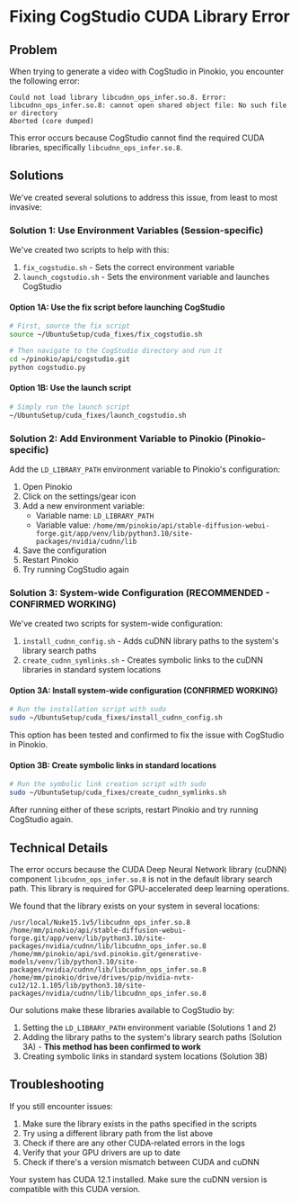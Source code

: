 # Fixing CogStudio CUDA Library Error

## Problem

When trying to generate a video with CogStudio in Pinokio, you encounter the following error:

```
Could not load library libcudnn_ops_infer.so.8. Error: libcudnn_ops_infer.so.8: cannot open shared object file: No such file or directory
Aborted (core dumped)
```

This error occurs because CogStudio cannot find the required CUDA libraries, specifically `libcudnn_ops_infer.so.8`.

## Solutions

We've created several solutions to address this issue, from least to most invasive:

### Solution 1: Use Environment Variables (Session-specific)

We've created two scripts to help with this:

1. `fix_cogstudio.sh` - Sets the correct environment variable
2. `launch_cogstudio.sh` - Sets the environment variable and launches CogStudio

#### Option 1A: Use the fix script before launching CogStudio

```bash
# First, source the fix script
source ~/UbuntuSetup/cuda_fixes/fix_cogstudio.sh

# Then navigate to the CogStudio directory and run it
cd ~/pinokio/api/cogstudio.git
python cogstudio.py
```

#### Option 1B: Use the launch script

```bash
# Simply run the launch script
~/UbuntuSetup/cuda_fixes/launch_cogstudio.sh
```

### Solution 2: Add Environment Variable to Pinokio (Pinokio-specific)

Add the `LD_LIBRARY_PATH` environment variable to Pinokio's configuration:

1. Open Pinokio
2. Click on the settings/gear icon
3. Add a new environment variable:
   - Variable name: `LD_LIBRARY_PATH`
   - Variable value: `/home/mm/pinokio/api/stable-diffusion-webui-forge.git/app/venv/lib/python3.10/site-packages/nvidia/cudnn/lib`
4. Save the configuration
5. Restart Pinokio
6. Try running CogStudio again

### Solution 3: System-wide Configuration (RECOMMENDED - CONFIRMED WORKING)

We've created two scripts for system-wide configuration:

1. `install_cudnn_config.sh` - Adds cuDNN library paths to the system's library search paths
2. `create_cudnn_symlinks.sh` - Creates symbolic links to the cuDNN libraries in standard system locations

#### Option 3A: Install system-wide configuration (CONFIRMED WORKING)

```bash
# Run the installation script with sudo
sudo ~/UbuntuSetup/cuda_fixes/install_cudnn_config.sh
```

This option has been tested and confirmed to fix the issue with CogStudio in Pinokio.

#### Option 3B: Create symbolic links in standard locations

```bash
# Run the symbolic link creation script with sudo
sudo ~/UbuntuSetup/cuda_fixes/create_cudnn_symlinks.sh
```

After running either of these scripts, restart Pinokio and try running CogStudio again.

## Technical Details

The error occurs because the CUDA Deep Neural Network library (cuDNN) component `libcudnn_ops_infer.so.8` is not in the default library search path. This library is required for GPU-accelerated deep learning operations.

We found that the library exists on your system in several locations:

```
/usr/local/Nuke15.1v5/libcudnn_ops_infer.so.8
/home/mm/pinokio/api/stable-diffusion-webui-forge.git/app/venv/lib/python3.10/site-packages/nvidia/cudnn/lib/libcudnn_ops_infer.so.8
/home/mm/pinokio/api/svd.pinokio.git/generative-models/venv/lib/python3.10/site-packages/nvidia/cudnn/lib/libcudnn_ops_infer.so.8
/home/mm/pinokio/drive/drives/pip/nvidia-nvtx-cu12/12.1.105/lib/python3.10/site-packages/nvidia/cudnn/lib/libcudnn_ops_infer.so.8
```

Our solutions make these libraries available to CogStudio by:

1. Setting the `LD_LIBRARY_PATH` environment variable (Solutions 1 and 2)
2. Adding the library paths to the system's library search paths (Solution 3A) - **This method has been confirmed to work**
3. Creating symbolic links in standard system locations (Solution 3B)

## Troubleshooting

If you still encounter issues:

1. Make sure the library exists in the paths specified in the scripts
2. Try using a different library path from the list above
3. Check if there are any other CUDA-related errors in the logs
4. Verify that your GPU drivers are up to date
5. Check if there's a version mismatch between CUDA and cuDNN

Your system has CUDA 12.1 installed. Make sure the cuDNN version is compatible with this CUDA version. 